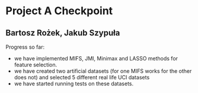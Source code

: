 # Project A Checkpoint

## Bartosz Rożek, Jakub Szypuła

Progress so far:
- we have implemented MIFS, JMI, Minimax and LASSO methods for feature selection.
- we have created two artificial datasets (for one MIFS works for the other does not) and selected 5 different real life UCI datasets
- we have started running tests on these datasets.